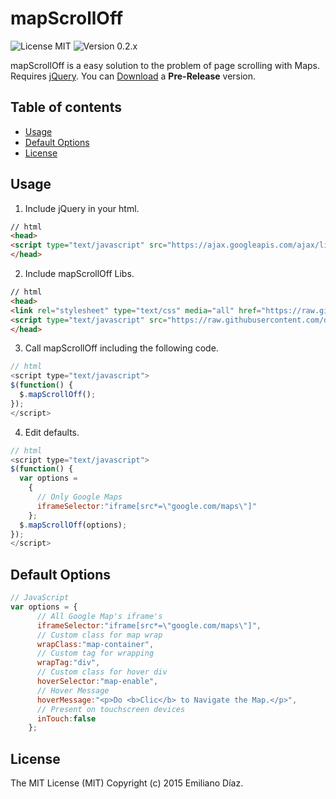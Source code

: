 # mapScrollOff

![License MIT](https://img.shields.io/badge/license-MIT-blue.svg)
![Version  0.2.x](https://img.shields.io/badge/version-0.2.x-orange.svg)


mapScrollOff is a easy solution to the problem of page scrolling with Maps.
Requires [jQuery](http://www.jquery.com).
You can [Download](https://github.com/diazemiliano/mapScrollOff/releases) a **Pre-Release** version.


## Table of contents

- [Usage](#usage)
- [Default Options](#default-options)
- [License](#license)


## Usage

1. Include jQuery in your html.

``` html
// html
<head>
<script type="text/javascript" src="https://ajax.googleapis.com/ajax/libs/jquery/2.1.3/jquery.min.js?ver=2.1.3"></script>
</head>
```

2. Include mapScrollOff Libs.

``` html
// html
<head>
<link rel="stylesheet" type="text/css" media="all" href="https://raw.githubusercontent.com/diazemiliano/mapScrollOff/master/style.css">
<script type="text/javascript" src="https://raw.githubusercontent.com/diazemiliano/mapScrollOff/master/mapScrollOff.js"></script>
</head>
```

3. Call mapScrollOff including the following code.

``` javascript
// html
<script type="text/javascript">
$(function() {
  $.mapScrollOff();
});
</script>
```

4. Edit defaults.

``` javascript
// html
<script type="text/javascript">
$(function() {
  var options =
    {
      // Only Google Maps
      iframeSelector:"iframe[src*=\"google.com/maps\"]"
    };
  $.mapScrollOff(options);
});
</script>
```


## Default Options

``` javascript
// JavaScript
var options = {
      // All Google Map's iframe's
      iframeSelector:"iframe[src*=\"google.com/maps\"]",
      // Custom class for map wrap
      wrapClass:"map-container",
      // Custom tag for wrapping
      wrapTag:"div",
      // Custom class for hover div
      hoverSelector:"map-enable",
      // Hover Message
      hoverMessage:"<p>Do <b>Clic</b> to Navigate the Map.</p>",
      // Present on touchscreen devices
      inTouch:false
    };
```


## License

The MIT License (MIT) Copyright (c) 2015 Emiliano Díaz.
